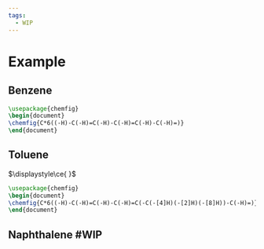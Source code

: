 ```yaml
---
tags:
  - WIP
---
```

# Example
## Benzene 
```tikz
\usepackage{chemfig}
\begin{document}
\chemfig{C*6((-H)-C(-H)=C(-H)-C(-H)=C(-H)-C(-H)=)}
\end{document}
```
## Toluene
$\displaystyle\ce{  }$


```tikz
\usepackage{chemfig}
\begin{document}
\chemfig{C*6((-H)-C(-H)=C(-H)-C(-H)=C(-C(-[4]H)(-[2]H)(-[8]H))-C(-H)=)}
\end{document}
```

## Naphthalene #WIP 



